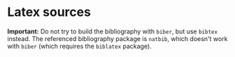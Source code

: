 # Latex sources

**Important:** Do not try to build the bibliography
with `biber`, but use `bibtex` instead.
The referenced bibliography package is `natbib`, which doesn't work with `biber` (which requires the `biblatex` package).
